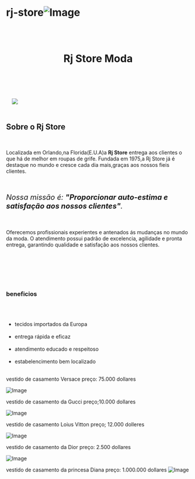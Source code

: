 # rj-store![Image](https://user-images.githubusercontent.com/112913833/201343017-1de65dfe-c055-4b6c-ad79-a47090194353.png)



<body>
    <header>
        <h1 class="titulo-principal">Rj Store Moda</h1>
    </header>
    <img id="project1rj" src="project1rj.jpg">
    <div class="principal">
        <h2 class="titulo-centralizado">Sobre o Rj Store</h2>

        <p>Localizada em Orlando,na Florida(E.U.A)a <strong>Rj Store</strong> entrega aos clientes o que há de melhor em roupas de grife. Fundada em 1975,a Rj Store já é destaque no mundo e cresce cada dia mais,graças aos nossos fieis clientes.</p>

        <p id="missao" style="font-size: 20px"><em>Nossa missão é: <strong>"Proporcionar auto-estima e satisfação aos nossos clientes"</strong>.</em></p>

        <p>Oferecemos profissionais experientes e antenados ás mudanças no mundo da moda. O atendimento possui padrão de excelencia, agilidade e pronta entrega, garantindo qualidade e satisfação aos nossos clientes.</p>
    </div>

    <div class="beneficios">
        <h3 class="titulo-centralizado">beneficios</h3>

        <ul>
             <li class="itens">tecidos importados da Europa</li>
           <li class="itens">entrega rápida e eficaz</li>
           <li class="itens">atendimento educado e respeitoso</li>
           <li class="itens">estabelencimento bem localizado</li>
       </ul>
</body>

vestido de casamento Versace
preço: 75.000 dollares 

![Image](https://user-images.githubusercontent.com/112913833/201380727-edda02ab-beae-4536-bf04-dfe50cd021f3.jpg)

vestido de casamento da Gucci
preço;10.000 dollares 

![Image](https://user-images.githubusercontent.com/112913833/201378924-7ffa08b2-7530-477b-abfe-0995f28bb72b.png)

vestido de casamento Loius Vitton
preço; 12.000 dolleres 

![Image](https://user-images.githubusercontent.com/112913833/201344719-16ab30c2-99c6-4c4c-bd01-a0fb794f0597.jpeg)

vestido de casamento da Dior 
preço: 2.500 dollares  

![Image](https://user-images.githubusercontent.com/112913833/201344853-2d6c198e-43ab-4987-abef-bf27d6648f58.png)


vestido de casamento da princesa Diana 
preço: 1.000.000 dollares
![Image](https://user-images.githubusercontent.com/112913833/201382369-5af223e0-4db9-4cc2-a648-62c71ae7fa3c.jpg)
